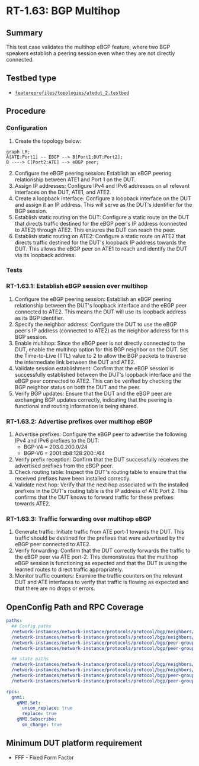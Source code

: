 # RT-1.63: BGP Multihop

## Summary

This test case validates the multihop eBGP feature, where two BGP speakers establish a peering session even when they are not directly connected.

## Testbed type

*  [`featureprofiles/topologies/atedut_2.testbed`](https://github.com/openconfig/featureprofiles/blob/main/topologies/atedut_2.testbed)

## Procedure 

### Configuration

1)  Create the topology below:

```mermaid
graph LR; 
A[ATE:Port1] -- EBGP --> B[Port1:DUT:Port2];
B ----> C[Port2:ATE] --> eBGP peer;
```

2)  Configure the eBGP peering session: Establish an eBGP peering relationship between ATE1 and Port 1 on the DUT.
3)  Assign IP addresses: Configure IPv4 and IPv6 addresses on all relevant interfaces on the DUT, ATE1, and ATE2.
4)  Create a loopback interface: Configure a loopback interface on the DUT and assign it an IP address. This will serve as the DUT's identifier for the BGP session.
5)  Establish static routing on the DUT: Configure a static route on the DUT that directs traffic destined for the eBGP peer's IP address (connected to ATE2) through ATE2. This ensures the DUT can reach the peer.
6)  Establish static routing on ATE2: Configure a static route on ATE2 that directs traffic destined for the DUT's loopback IP address towards the DUT. This allows the eBGP peer on ATE1 to reach and identify the DUT via its loopback address.

### Tests

### RT-1.63.1: Establish eBGP session over multihop

1)  Configure the eBGP peering session: Establish an eBGP peering relationship between the DUT's loopback interface and the eBGP peer connected to ATE2. This means the DUT will use its loopback address as its BGP identifier.
2)  Specify the neighbor address: Configure the DUT to use the eBGP peer's IP address (connected to ATE2) as the neighbor address for this BGP session.
3)  Enable multihop: Since the eBGP peer is not directly connected to the DUT, enable the multihop option for this BGP neighbor on the DUT. Set the Time-to-Live (TTL) value to 2 to allow the BGP packets to traverse the intermediate link between the DUT and ATE2.
4)  Validate session establishment: Confirm that the eBGP session is successfully established between the DUT's loopback interface and the eBGP peer connected to ATE2. This can be verified by checking the BGP neighbor status on both the DUT and the peer.
5)  Verify BGP updates: Ensure that the DUT and the eBGP peer are exchanging BGP updates correctly, indicating that the peering is functional and routing information is being shared.

### RT-1.63.2: Advertise prefixes over multihop eBGP

1)  Advertise prefixes: Configure the eBGP peer to advertise the following IPv4 and IPv6 prefixes to the DUT:
    *   BGP-V4 = 203.0.200.0/24
    *   BGP-V6 = 2001:db8:128:200::/64
2)  Verify prefix reception: Confirm that the DUT successfully receives the advertised prefixes from the eBGP peer.
3)  Check routing table: Inspect the DUT's routing table to ensure that the received prefixes have been installed correctly.
4)  Validate next hop: Verify that the next hop associated with the installed prefixes in the DUT's routing table is the IP address of ATE Port 2. This confirms that the DUT knows to forward traffic for these prefixes towards ATE2.

### RT-1.63.3: Traffic forwarding over multihop eBGP

1)  Generate traffic: Initiate traffic from ATE port-1 towards the DUT. This traffic should be destined for the prefixes that were advertised by the eBGP peer connected to ATE2.
2)  Verify forwarding: Confirm that the DUT correctly forwards the traffic to the eBGP peer via ATE port-2. This demonstrates that the multihop eBGP session is functioning as expected and that the DUT is using the learned routes to direct traffic appropriately.
3)  Monitor traffic counters: Examine the traffic counters on the relevant DUT and ATE interfaces to verify that traffic is flowing as expected and that there are no drops or errors.

## OpenConfig Path and RPC Coverage

```yaml
paths:
  ## Config paths
  /network-instances/network-instance/protocols/protocol/bgp/neighbors/neighbor/ebgp-multihop/config/enabled:
  /network-instances/network-instance/protocols/protocol/bgp/neighbors/neighbor/ebgp-multihop/config/multihop-ttl:
  /network-instances/network-instance/protocols/protocol/bgp/peer-groups/peer-group/ebgp-multihop/config/enabled:
  /network-instances/network-instance/protocols/protocol/bgp/peer-groups/peer-group/ebgp-multihop/config/multihop-ttl:

  ## state paths
  /network-instances/network-instance/protocols/protocol/bgp/neighbors/neighbor/ebgp-multihop/state/enabled:
  /network-instances/network-instance/protocols/protocol/bgp/neighbors/neighbor/ebgp-multihop/state/multihop-ttl:
  /network-instances/network-instance/protocols/protocol/bgp/peer-groups/peer-group/ebgp-multihop/state/enabled:
  /network-instances/network-instance/protocols/protocol/bgp/peer-groups/peer-group/ebgp-multihop/state/multihop-ttl:

rpcs:
  gnmi:
    gNMI.Set:
      union_replace: true
      replace: true
    gNMI.Subscribe:
      on_change: true
```

## Minimum DUT platform requirement

*   FFF - Fixed Form Factor